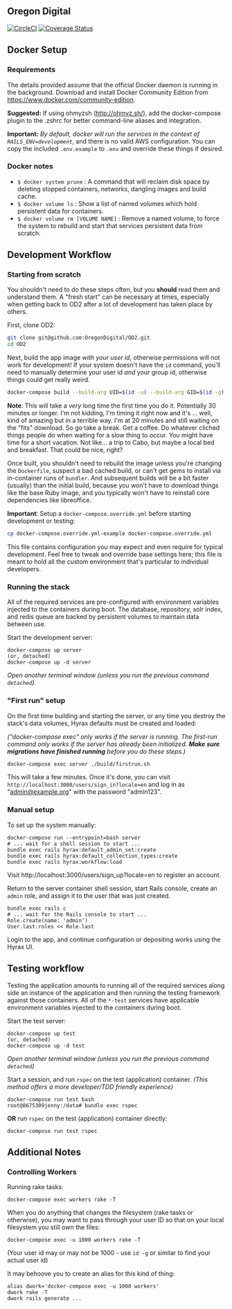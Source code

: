 Oregon Digital
---

[![CircleCI](https://circleci.com/gh/OregonDigital/OD2.svg?style=svg)](https://circleci.com/gh/OregonDigital/OD2)
[![Coverage Status](https://coveralls.io/repos/github/OregonDigital/OD2/badge.svg?branch=master)](https://coveralls.io/github/OregonDigital/OD2?branch=master)

Docker Setup
---

### Requirements

The details provided assume that the official Docker daemon is running in the background. Download and install Docker Community Edition from https://www.docker.com/community-edition.

**Suggested:** If using ohmyzsh (http://ohmyz.sh/), add the docker-compose plugin to the .zshrc for better command-line aliases and integration.

**Important:** _By default, docker will run the services in the context of
`RAILS_ENV=development`_, and there is no valid AWS configuration.  You can
copy the included `.env.example` to `.env` and override these things if desired.

### Docker notes

- `$ docker system prune` : A command that will reclaim disk space by deleting stopped containers, networks, dangling images and build cache.
- `$ docker volume ls` : Show a list of named volumes which hold persistent data for containers.
- `$ docker volume rm [VOLUME NAME]` : Remove a named volume, to force the system to rebuild and start that services persistent data from scratch.

Development Workflow
---

### Starting from scratch

You shouldn't need to do these steps often, but you **should** read them and
understand them.  A "fresh start" can be necessary at times, especially when
getting back to OD2 after a lot of development has taken place by others.

First, clone OD2:

```bash
git clone git@github.com:OregonDigital/OD2.git
cd OD2
```

Next, build the app image *with your user id*, otherwise permissions will not work
for development!  If your system doesn't have the `id` command, you'll need to
manually determine your user id *and* your group id, otherwise things could get
really weird.

```bash
docker-compose build --build-arg UID=$(id -u) --build-arg GID=$(id -g) server workers app test dev
```

**Note**: This will take a *very* long time the first time you do it.
Potentially 30 minutes or longer.  I'm not kidding, I'm timing it right now and
it's ... well, kind of amazing but in a terrible way.  I'm at 20 minutes and
still waiting on the "fits" download.  So go take a break.  Get a coffee.  Do
whatever cliched things people do when waiting for a slow thing to occur.  You
might have time for a short vacation.  Not like... a trip to Cabo, but maybe a
local bed and breakfast.  That could be nice, right?

Once built, you shouldn't need to rebuild the image unless you're changing the
`Dockerfile`, suspect a bad cached build, or can't get gems to install via
in-container runs of `bundler`.  And subsequent builds will be a bit faster
(usually) than the initial build, because you won't have to download things
like the base Ruby image, and you typically won't have to reinstall core
dependencies like libreoffice.

**Important**: Setup a `docker-compose.override.yml` before starting
development or testing:

```bash
cp docker-compose.override.yml-example docker-compose.override.yml
```

This file contains configuration you may expect and even require for typical
development.  Feel free to tweak and override base settings here; this file is
meant to hold all the custom environment that's particular to individual
developers.

### Running the stack

All of the required services are pre-configured with environment variables injected to the containers during boot. The database, repository, solr index, and redis queue are backed by persistent volumes to maintain data between use.

Start the development server:

    docker-compose up server
    (or, detached)
    docker-compose up -d server

_Open another terminal window (unless you run the previous command `detached`)._

### "First run" setup

On the first time building and starting the server, or any time you destroy the
stack's data volumes, Hyrax defaults must be created and loaded:

*("docker-compose exec" only works if the server is running.  The first-run
command only works if the server has already been initialized.  **Make sure
migrations have finished running** before you do these steps.)*

```bash
docker-compose exec server ./build/firstrun.sh
```

This will take a few minutes.  Once it's done, you can visit
`http://localhost:3000/users/sign_in?locale=en` and log in as
"admin@example.org" with the password "admin123".

### Manual setup

To set up the system manually:

    docker-compose run --entrypoint=bash server
    # ... wait for a shell session to start ...
    bundle exec rails hyrax:default_admin_set:create
    bundle exec rails hyrax:default_collection_types:create
    bundle exec rails hyrax:workflow:load

Visit http://localhost:3000/users/sign_up?locale=en to register an account.

Return to the server container shell session, start Rails console, create an `admin` role, and assign it to the user that was just created.

    bundle exec rails c
    # ... wait for the Rails console to start ...
    Role.create(name: 'admin')
    User.last.roles << Role.last

Login to the app, and continue configuration or depositing works using the Hyrax UI.

Testing workflow
---

Testing the application amounts to running all of the required services along side an instance of the application and then running the testing framework against those containers. All of the `*-test` services have applicable environment variables injected to the containers during boot.

Start the test server:

    docker-compose up test
    (or, detached)
    docker-compose up -d test

_Open another terminal window (unless you run the previous command `detached`)_

Start a session, and run `rspec` on the test (application) container. _(This method offers a more developer/TDD friendly experience)_

    docker-compose run test bash
    root@8675309jenny:/data# bundle exec rspec

**OR** run `rspec` on the test (application) container directly:

    docker-compose run test rspec

Additional Notes
---

### Controlling Workers

Running rake tasks:

    docker-compose exec workers rake -T

When you do anything that changes the filesystem (rake tasks or otherwise), you
may want to pass through your user ID so that on your local filesystem you
still own the files:

    docker-compose exec -u 1000 workers rake -T

(Your user id may or may not be 1000 - use `id -g` or similar to find your
actual user id)

It may behoove you to create an alias for this kind of thing:

    alias dwork='docker-compose exec -u 1000 workers'
    dwork rake -T
    dwork rails generate ...

